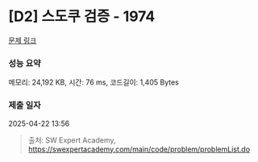 # [D2] 스도쿠 검증 - 1974 

[문제 링크](https://swexpertacademy.com/main/code/problem/problemDetail.do?contestProbId=AV5Psz16AYEDFAUq) 

### 성능 요약

메모리: 24,192 KB, 시간: 76 ms, 코드길이: 1,405 Bytes

### 제출 일자

2025-04-22 13:56



> 출처: SW Expert Academy, https://swexpertacademy.com/main/code/problem/problemList.do